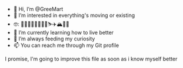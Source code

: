 - 👋 Hi, I’m @GreeMart
- 👀 I’m interested in everything's moving or existing 
- 🤓: 🤖🧠👔🚶‍♂️🐶🍃🍣⛷✈️🏔🔬🔭
- 🌱 I’m currently learning how to live better
- 💞️ I’m always feeding my curiosity
- 📫 You can reach me through my Git profile


I promise, I'm going to improve this file as soon as i know myself better
<!---
GreeMart/GreeMart is a ✨ special ✨ repository because its `README.md` (this file) appears on your GitHub profile.
You can click the Preview link to take a look at your changes.
--->
